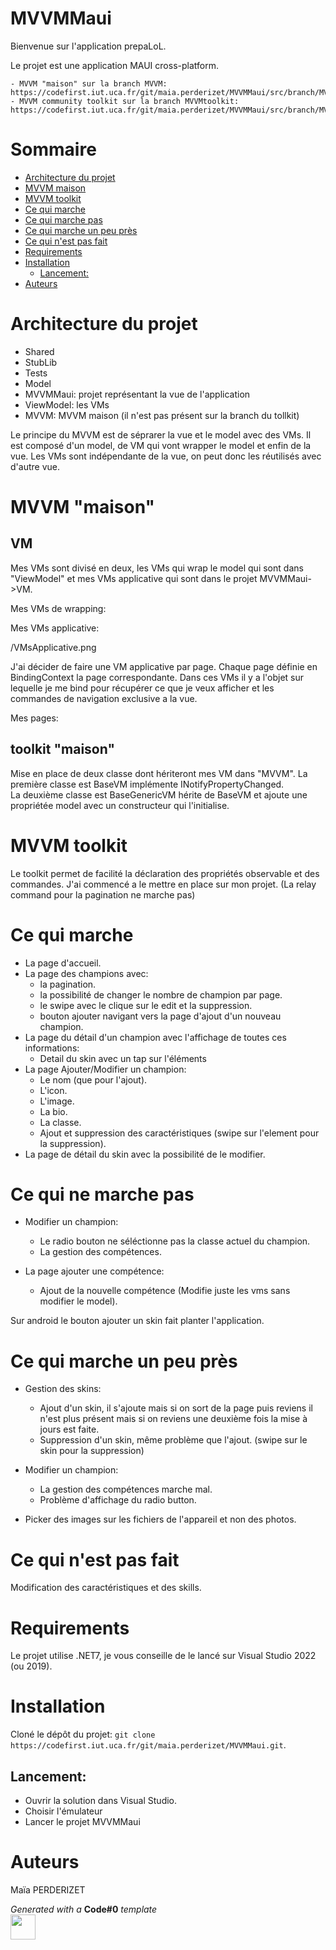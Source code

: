 # MVVMMaui

Bienvenue sur l'application prepaLoL.

Le projet est une application MAUI cross-platform.

    - MVVM "maison" sur la branch MVVM: https://codefirst.iut.uca.fr/git/maia.perderizet/MVVMMaui/src/branch/MVVM
    - MVVM community toolkit sur la branch MVVMtoolkit: https://codefirst.iut.uca.fr/git/maia.perderizet/MVVMMaui/src/branch/MVVMtoolkit

# Sommaire

- [Architecture du projet](#architecture-du-projet)
- [MVVM maison](#mvvm-maison)
- [MVVM toolkit](#mvvm-toolkit)
- [Ce qui marche](#ce-qui-marche)
- [Ce qui marche pas](#ce-qui-ne-marche-pas)
- [Ce qui marche un peu près](#ce-qui-marche-un-peu-près)
- [Ce qui n'est pas fait](#ce-qui-n-est-pas-fait)
- [Requirements](#requirements)
- [Installation](#installation)
    - [Lancement:](#lancement)
- [Auteurs](#auteurs)

# Architecture du projet

- Shared
- StubLib
- Tests
- Model
- MVVMMaui: projet représentant la vue de l'application
- ViewModel: les VMs 
- MVVM: MVVM maison (il n'est pas présent sur la branch du tollkit)

Le principe du MVVM est de séprarer la vue et le model avec des VMs. Il est composé d'un model, de VM qui vont wrapper le model et enfin de la vue. Les VMs sont indépendante de la vue, on peut donc les réutilisés avec d'autre vue.

# MVVM "maison"

## VM

Mes VMs sont divisé en deux, les VMs qui wrap le model qui sont dans "ViewModel" et mes VMs applicative qui sont dans le projet MVVMMaui->VM.

Mes VMs de wrapping:

Mes VMs applicative:

/VMsApplicative.png

J'ai décider de faire une VM applicative par page.
Chaque page définie en BindingContext la page correspondante.
Dans ces VMs il y a l'objet sur lequelle je me bind pour récupérer ce que je veux afficher et les commandes de navigation exclusive a la vue.

Mes pages:

## toolkit "maison"

Mise en place de deux classe dont hériteront mes VM dans "MVVM".
La première classe est BaseVM implémente INotifyPropertyChanged.  
La deuxième classe est BaseGenericVM<Base> hérite de BaseVM et ajoute une propriétée model avec un constructeur qui l'initialise. 

# MVVM toolkit

Le toolkit permet de facilité la déclaration des propriétés observable et des commandes.
J'ai commencé a le mettre en place sur mon projet. (La relay command pour la pagination ne marche pas)

# Ce qui marche

- La page d'accueil.
- La page des champions avec:
    - la pagination.
    - la possibilité de changer le nombre de champion par page.
    - le swipe avec le clique sur le edit et la suppression.
    - bouton ajouter navigant vers la page d'ajout d'un nouveau champion.
- La page du détail d'un champion avec l'affichage de toutes ces informations:
    - Detail du skin avec un tap sur l'éléments
- La page Ajouter/Modifier un champion:
    - Le nom (que pour l'ajout).
    - L'icon.
    - L'image.
    - La bio.
    - La classe.
    - Ajout et suppression des caractéristiques (swipe sur l'element pour la suppression).
- La page de détail du skin avec la possibilité de le modifier.

# Ce qui ne marche pas

- Modifier un champion: 
    - Le radio bouton ne séléctionne pas la classe actuel du champion.
    - La gestion des compétences.

- La page ajouter une compétence:
    - Ajout de la nouvelle compétence (Modifie juste les vms sans modifier le model).
    
Sur android le bouton ajouter un skin fait planter l'application.

# Ce qui marche un peu près

- Gestion des skins:
    - Ajout d'un skin, il s'ajoute mais si on sort de la page puis reviens il n'est plus présent mais si on reviens une deuxième fois la mise à jours est faite.
    - Suppression d'un skin, même problème que l'ajout. (swipe sur le skin pour la suppression)

- Modifier un champion: 
    - La gestion des compétences marche mal.
    - Problème d'affichage du radio button.
    
- Picker des images sur les fichiers de l'appareil et non des photos.


# Ce qui n'est pas fait

Modification des caractéristiques et des skills.

# Requirements

Le projet utilise .NET7, je vous conseille de le lancé sur Visual Studio 2022 (ou 2019).

# Installation

Cloné le dépôt du projet: ```git clone https://codefirst.iut.uca.fr/git/maia.perderizet/MVVMMaui.git```.

## Lancement:

- Ouvrir la solution dans Visual Studio.
- Choisir l'émulateur
- Lancer le projet MVVMMaui

# Auteurs
Maïa PERDERIZET

_Generated with a_ **Code#0** _template_  
<img src="Documentation/doc_images/CodeFirst.png" height=40/>   
